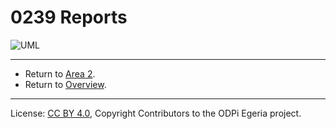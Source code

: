 <!-- SPDX-License-Identifier: CC-BY-4.0 -->
<!-- Copyright Contributors to the ODPi Egeria project. -->

# 0239 Reports

![UML](0239-Reports.png#pagewidth)

----

* Return to [Area 2](Area-2-models.md).
* Return to [Overview](.).

----
License: [CC BY 4.0](https://creativecommons.org/licenses/by/4.0/),
Copyright Contributors to the ODPi Egeria project.